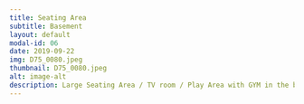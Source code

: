 ```yaml
---
title: Seating Area
subtitle: Basement
layout: default
modal-id: 06
date: 2019-09-22
img: D75_0080.jpeg
thumbnail: D75_0080.jpeg
alt: image-alt
description: Large Seating Area / TV room / Play Area with GYM in the back.
---
```

